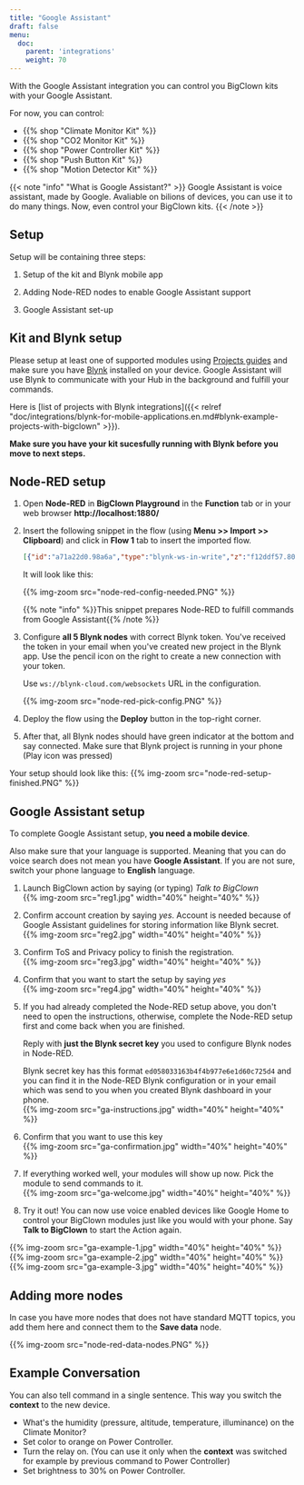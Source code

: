 ```yaml
---
title: "Google Assistant"
draft: false
menu:
  doc:
    parent: 'integrations'
    weight: 70
---
```


With the Google Assistant integration you can control you BigClown kits with your Google Assistant.

For now, you can control:

 * {{% shop "Climate Monitor Kit" %}}
 * {{% shop "CO2 Monitor Kit" %}}
 * {{% shop "Power Controller Kit" %}}
 * {{% shop "Push Button Kit" %}}
 * {{% shop "Motion Detector Kit" %}}

{{< note "info" "What is Google Assistant?"  >}}
Google Assistant is voice assistant, made by Google. Avaliable on bilions of devices, you can use it to do many things. Now, even control your BigClown kits.
{{< /note >}}

## Setup

Setup will be containing three steps:

1. Setup of the kit and Blynk mobile app

2. Adding Node-RED nodes to enable Google Assistant support

3. Google Assistant set-up


## Kit and Blynk setup

Please setup at least one of supported modules using [Projects guides](https://www.bigclown.com/doc/projects/push-the-button/) and make sure you have [Blynk](https://www.bigclown.com/doc/projects/push-the-button/#blynk-mobile-app-set-up) installed on your device. Google Assistant will use Blynk to communicate with your Hub in the background and fulfill your commands.

Here is [list of projects with Blynk integrations]({{< relref "doc/integrations/blynk-for-mobile-applications.en.md#blynk-example-projects-with-bigclown" >}}).

**Make sure you have your kit sucesfully running with Blynk before you move to next steps.**

## Node-RED setup

1. Open **Node-RED** in **BigClown Playground** in the **Function** tab or in your web browser **http://localhost:1880/**

3. Insert the following snippet in the flow (using **Menu >> Import >> Clipboard**) and click in **Flow 1** tab to insert the imported flow.

    ```json
    [{"id":"a71a22d0.98a6a","type":"blynk-ws-in-write","z":"f12ddf57.809","name":"Get nodes","pin":"41","pin_all":0,"client":"","x":136,"y":99,"wires":[["4d781603.f9b7a8"]]},{"id":"9fadf05.d06501","type":"blynk-ws-out-write","z":"f12ddf57.809","name":"Send data","pin":"40","pinmode":0,"client":"","x":678,"y":159,"wires":[]},{"id":"4d781603.f9b7a8","type":"function","z":"f12ddf57.809","name":"Set get_message","func":"flow.set(\"get_message\", \"true\");\nreturn msg;","outputs":1,"noerr":0,"x":333,"y":97,"wires":[["4dbb2843.32be08"]]},{"id":"5375b293.6d5dec","type":"mqtt in","z":"f12ddf57.809","name":"","topic":"gateway/usb-dongle/nodes","qos":"2","broker":"a5605d5c.f080e","x":207,"y":159,"wires":[["29d803d7.0cef3c"]]},{"id":"29d803d7.0cef3c","type":"function","z":"f12ddf57.809","name":"Check get_message","func":"var get_msg = flow.get('get_message') || \"false\";\nif(get_msg == \"true\") {\n    return msg;    \n} else {\n    return;\n}\n","outputs":1,"noerr":0,"x":461,"y":159,"wires":[["9fadf05.d06501"]]},{"id":"4dbb2843.32be08","type":"mqtt out","z":"f12ddf57.809","name":"","topic":"gateway/usb-dongle/nodes/get","qos":"","retain":"","broker":"a5605d5c.f080e","x":613,"y":97,"wires":[]},{"id":"ca23ca3b.0edbc8","type":"mqtt in","z":"f12ddf57.809","name":"","topic":"node/+/co2-meter/-/concentration","qos":"2","broker":"29fba84a.b2af58","x":201,"y":344,"wires":[["d8ba44c5.a41a38"]]},{"id":"236c66ba.0bb7ca","type":"mqtt in","z":"f12ddf57.809","name":"","topic":"node/+/hygrometer/0:4/relative-humidity","qos":"2","broker":"29fba84a.b2af58","x":222,"y":393,"wires":[["d8ba44c5.a41a38"]]},{"id":"d7601afc.c5b448","type":"mqtt in","z":"f12ddf57.809","name":"","topic":"node/+/thermometer/0:0/temperature","qos":"2","broker":"29fba84a.b2af58","x":211,"y":295,"wires":[["d8ba44c5.a41a38"]]},{"id":"a95041d6.93855","type":"mqtt in","z":"f12ddf57.809","name":"","topic":"node/+/barometer/0:0/altitude","qos":"2","broker":"29fba84a.b2af58","x":189,"y":443,"wires":[["d8ba44c5.a41a38"]]},{"id":"d8ba44c5.a41a38","type":"function","z":"f12ddf57.809","name":"Save data (connect data nodes here)","func":"flow.set(msg.topic, msg.payload);\nreturn;","outputs":1,"noerr":0,"x":745,"y":323,"wires":[["445e3013.1b42f"]]},{"id":"445e3013.1b42f","type":"function","z":"f12ddf57.809","name":"Get data","func":"msg.payload = flow.get(msg.payload);\nif(msg.payload === null || \"\") {\n    msg.payload = \"No value\";\n}\nreturn msg;","outputs":1,"noerr":0,"x":415,"y":227,"wires":[["674d74fb.55a18c"]]},{"id":"b250e3ca.fa51c","type":"blynk-ws-in-write","z":"f12ddf57.809","name":"Get data","pin":"42","pin_all":0,"client":"","x":199,"y":229,"wires":[["445e3013.1b42f"]]},{"id":"674d74fb.55a18c","type":"blynk-ws-out-write","z":"f12ddf57.809","name":"Send data","pin":"43","pinmode":0,"client":"","x":619,"y":227,"wires":[]},{"id":"9c68887b.be7268","type":"blynk-ws-in-write","z":"f12ddf57.809","name":"","pin":"44","pin_all":0,"client":"","x":166,"y":632,"wires":[["afcf9ce9.8d0ea"]]},{"id":"afcf9ce9.8d0ea","type":"function","z":"f12ddf57.809","name":"Split data","func":"var values = msg.payload.split(\"AND\");\nmsg.payload = values[0];\nmsg.topic = values[1];\nreturn msg;","outputs":1,"noerr":0,"x":375,"y":633,"wires":[["90a4c19d.773d5"]]},{"id":"90a4c19d.773d5","type":"mqtt out","z":"f12ddf57.809","name":"","topic":"","qos":"","retain":"","broker":"a5605d5c.f080e","x":532,"y":633,"wires":[]},{"id":"e74f6ca6.f66a","type":"comment","z":"f12ddf57.809","name":"2 part data send","info":"","x":146.5,"y":593,"wires":[]},{"id":"a5605d5c.f080e","type":"mqtt-broker","z":"","broker":"localhost","port":"1883","clientid":"","usetls":false,"compatmode":true,"keepalive":"60","cleansession":true,"willTopic":"","willQos":"0","willPayload":"","birthTopic":"","birthQos":"0","birthPayload":""},{"id":"29fba84a.b2af58","type":"mqtt-broker","z":"","broker":"localhost","port":"1883","clientid":"","usetls":false,"compatmode":true,"keepalive":"60","cleansession":true,"willTopic":"","willQos":"0","willPayload":"","birthTopic":"","birthQos":"0","birthPayload":""}]
    ```

    It will look like this:

    {{% img-zoom src="node-red-config-needed.PNG" %}}

    {{% note "info" %}}This snippet prepares Node-RED to fulfill commands from Google Assistant{{% /note %}}

4. Configure **all 5 Blynk nodes** with correct Blynk token. You've received the token in your email when you've created new project in the Blynk app. Use the pencil icon on the right to create a new connection with your token.

    Use `ws://blynk-cloud.com/websockets` URL in the configuration.

    {{% img-zoom src="node-red-pick-config.PNG" %}}

6. Deploy the flow using the **Deploy** button in the top-right corner.

7. After that, all Blynk nodes should have green indicator at the bottom and say connected. Make sure that Blynk project is running in your phone (Play icon was pressed)

Your setup should look like this:
{{% img-zoom src="node-red-setup-finished.PNG" %}}


## Google Assistant setup

To complete Google Assistant setup, **you need a mobile device**.

Also make sure that your language is supported. Meaning that you can do voice search does not mean you have **Google Assistant**. If you are not sure, switch your phone language to **English** language.

1. Launch BigClown action by saying (or typing) *Talk to BigClown*</br>
    {{% img-zoom src="reg1.jpg" width="40%" height="40%" %}}

2. Confirm account creation by saying *yes*. Account is needed because of Google Assistant guidelines for storing information like Blynk secret.</br>
    {{% img-zoom src="reg2.jpg" width="40%" height="40%" %}}
3. Confirm ToS and Privacy policy to finish the registration.</br>
    {{% img-zoom src="reg3.jpg" width="40%" height="40%" %}}
4. Confirm that you want to start the setup by saying *yes*</br>
{{% img-zoom src="reg4.jpg" width="40%" height="40%" %}}

1. If you had already completed the Node-RED setup above, you don't need to open the instructions, otherwise, complete the Node-RED setup first and come back when you are finished.

    Reply with **just the Blynk secret key** you used to configure Blynk nodes in Node-RED.

    Blynk secret key has this format `ed058033163b4f4b977e6e1d60c725d4` and you can find it in the Node-RED Blynk configuration or in your email which was send to you when you created Blynk dashboard in your phone.</br>
    {{% img-zoom src="ga-instructions.jpg" width="40%" height="40%" %}}

2. Confirm that you want to use this key</br>
{{% img-zoom src="ga-confirmation.jpg" width="40%" height="40%" %}}

5. If everything worked well, your modules will show up now. Pick the module to send commands to it.</br>
{{% img-zoom src="ga-welcome.jpg" width="40%" height="40%" %}}</br>

6. Try it out! You can now use voice enabled devices like Google Home to control your BigClown modules just like you would with your phone.
Say **Talk to BigClown** to start the Action again.</br>

{{% img-zoom src="ga-example-1.jpg" width="40%" height="40%" %}}
{{% img-zoom src="ga-example-2.jpg" width="40%" height="40%" %}}
{{% img-zoom src="ga-example-3.jpg" width="40%" height="40%" %}}

## Adding more nodes

In case you have more nodes that does not have standard MQTT topics, you add them here and connect them to the **Save data** node.

{{% img-zoom src="node-red-data-nodes.PNG" %}}

## Example Conversation

You can also tell command in a single sentence. This way you switch the **context** to the new device.

- What's the humidity (pressure, altitude, temperature, illuminance) on the Climate Monitor?
- Set color to orange on Power Controller.
- Turn the relay on. (You can use it only when the **context** was switched for example by previous command to Power Controller)
- Set brightness to 30% on Power Controller.
